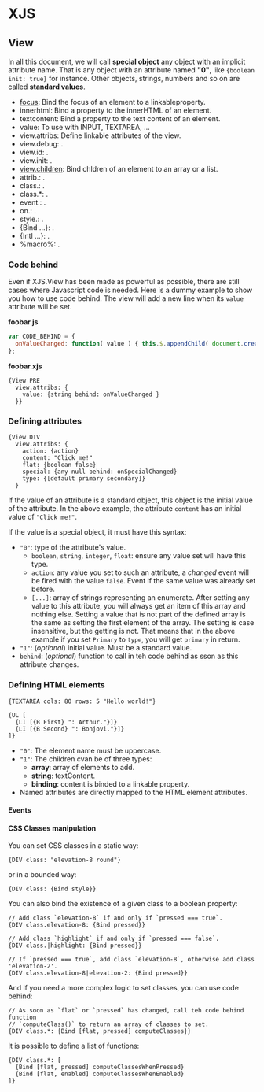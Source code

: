 # XJS
## View
In all this document, we will call __special object__ any object with an implicit attribute name.
That is any object with an attribute named __"0"__, like `{boolean init: true}` for instance.
Other objects, strings, numbers and so on are called __standard values__.

* [focus](xjs.view.focus.md): Bind the focus of an element to a linkableproperty.
* innerhtml: Bind a property to the innerHTML of an element.
* textcontent: Bind a property to the text content of an element.
* value: To use with INPUT, TEXTAREA, ...
* view.attribs: Define linkable attributes of the view.
* view.debug: .
* view.id: .
* view.init: .
* [view.children](xjs.view.view.children.md): Bind chldren of an element to an array or a list.
* attrib.<names>: .
* class.<names>: .
* class.*: .
* event.<event-name>: .
* on.<attrib-name>: .
* style.<name>: .
* {Bind ...}: .
* {Intl ...}: .
* %macro%: .

### Code behind
Even if XJS.View has been made as powerful as possible, there are still cases where Javascript code is needed.
Here is a dummy example to show you how to use code behind. The view will add a new line when its `value` attribute will be set.

__foobar.js__
```js
var CODE_BEHIND = {
  onValueChanged: function( value ) { this.$.appendChild( document.createTextNode( value + "\n" ) ); }
};
```

__foobar.xjs__
```
{View PRE
  view.attribs: {
    value: {string behind: onValueChanged }
  }}
```


### Defining attributes
```
{View DIV
  view.attribs: {
    action: {action}
    content: "Click me!"
    flat: {boolean false}
    special: {any null behind: onSpecialChanged}
    type: {[default primary secondary]}
  }
```
If the value of an attribute is a standard object, this object is the initial value of the attribute.
In the above example, the attribute `content` has an initial value of `"Click me!"`.

If the value is a special object, it must have this syntax:
* `"0"`: type of the attribute's value.
    * `boolean`, `string`, `integer`, `float`: ensure any value set will have this type.
    * `action`: any value you set to such an attribute, a _changed_ event will be fired with the value `false`.
      Event if the same value was already set before.
    * `[...]`: array of strings representing an enumerate. After setting any value to this attribute, you will always get an item of this array and nothing else.
      Setting a value that is not part of the defined array is the same as setting the first element of the array.
      The setting is case insensitive, but the getting is not. That means that in the above example if you set `Primary` to `type`, you will get `primary` in return.
* `"1"`: (_optional_) initial value. Must be a standard value.
* `behind`: (_optional_) function to call in teh code behind as sson as this attribute changes.

### Defining HTML elements
```
{TEXTAREA cols: 80 rows: 5 "Hello world!"}
```

```
{UL [
  {LI [{B First} ": Arthur."}]}
  {LI [{B Second} ": Bonjovi."}]}
]}
```

* `"0"`: The element name must be uppercase.
* `"1"`: The children cvan be of three types:
    * __array__: array of elements to add.
    * __string__: textContent.
    * __binding__: content is binded to a linkable property.
* Named attributes are directly mapped to the HTML element attributes.

#### Events

#### CSS Classes manipulation
You can set CSS classes in a static way:
```
{DIV class: "elevation-8 round"}
```
or in a bounded way:
```
{DIV class: {Bind style}}
```

You can also bind the existence of a given class to a boolean property:
```
// Add class `elevation-8` if and only if `pressed === true`.
{DIV class.elevation-8: {Bind pressed}}
```
```
// Add class `highlight` if and only if `pressed === false`.
{DIV class.|highlight: {Bind pressed}}
```
```
// If `pressed === true`, add class `elevation-8`, otherwise add class 'elevation-2'.
{DIV class.elevation-8|elevation-2: {Bind pressed}}
```

And if you need a more complex logic to set classes, you can use code behind:
```
// As soon as `flat` or `pressed` has changed, call teh code behind function
// `computeClass()` to return an array of classes to set.
{DIV class.*: {Bind [flat, pressed] computeClasses}}
```

It is possible to define a list of functions:
```
{DIV class.*: [
  {Bind [flat, pressed] computeClassesWhenPressed}
  {Bind [flat, enabled] computeClassesWhenEnabled}
]}
```
